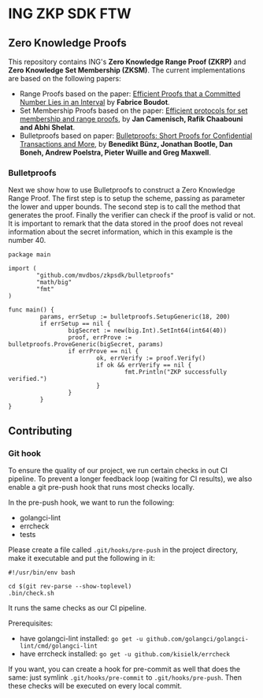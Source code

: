 # ING ZKP SDK FTW

## Zero Knowledge Proofs
 
 This repository contains ING's **Zero Knowledge Range Proof (ZKRP)** and **Zero Knowledge Set Membership (ZKSM)**. The current implementations are based on the following papers:
 * Range Proofs based on the paper: [Efficient Proofs that a Committed Number Lies in an Interval](https://www.iacr.org/archive/eurocrypt2000/1807/18070437-new.pdf) by **Fabrice Boudot**.
 * Set Membership Proofs based on the paper: [Efficient protocols for set membership and range proofs](https://infoscience.epfl.ch/record/128718/files/CCS08.pdf), by **Jan Camenisch, Rafik Chaabouni and Abhi Shelat**.
 * Bulletproofs based on paper: [Bulletproofs: Short Proofs for Confidential Transactions and More](https://eprint.iacr.org/2017/1066.pdf), by **Benedikt Bünz, Jonathan Bootle, Dan Boneh, Andrew Poelstra, Pieter Wuille and Greg Maxwell**.
 
### Bulletproofs

Next we show how to use Bulletproofs to construct a Zero Knowledge Range Proof. The first step is to setup the scheme, passing as parameter the lower and upper bounds. The second step is to call the method that generates the proof. Finally the verifier can check if the proof is valid or not. It is important to remark that the data stored in the proof does not reveal information about the secret information, which in this example is the number 40.

```
package main
 
import (
        "github.com/mvdbos/zkpsdk/bulletproofs"
        "math/big"
        "fmt"
)

func main() {
         params, errSetup := bulletproofs.SetupGeneric(18, 200)
         if errSetup == nil { 
                 bigSecret := new(big.Int).SetInt64(int64(40))
                 proof, errProve := bulletproofs.ProveGeneric(bigSecret, params)
                 if errProve == nil {
                         ok, errVerify := proof.Verify()
                         if ok && errVerify == nil {
                                 fmt.Println("ZKP successfully verified.")
                         }
                 }
         }
}
```


## Contributing

### Git hook

To ensure the quality of our project, we run certain checks in out CI pipeline. 
To prevent a longer feedback loop (waiting for CI results), we also enable a git pre-push hook that runs most checks locally.

In the pre-push hook, we want to run the following:

* golangci-lint
* errcheck
* tests

Please create a file called `.git/hooks/pre-push` in the project directory, make it executable and put the following in it:

```$bash
#!/usr/bin/env bash

cd $(git rev-parse --show-toplevel)
.bin/check.sh
```

It runs the same checks as our CI pipeline.

Prerequisites: 

* have golangci-lint installed: `go get -u github.com/golangci/golangci-lint/cmd/golangci-lint` 
* have errcheck installed: `go get -u github.com/kisielk/errcheck`

If you want, you can create a hook for pre-commit as well that does the same: just symlink `.git/hooks/pre-commit` to `.git/hooks/pre-push`.
Then these checks will be executed on every local commit.
